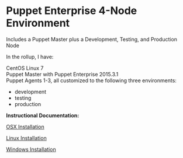 # Puppet Enterprise 4-Node Environment
Includes a Puppet Master plus a Development, Testing, and Production Node

In the rollup, I have:

CentOS Linux 7<br>
Puppet Master with Puppet Enterprise 2015.3.1<br>
Puppet Agents 1-3, all customized to the following three environments:<br>
- development<br>
- testing<br>
- production<br>

**Instructional Documentation:**

[OSX Installation](https://github.com/cvquesty/centos7-pe2015.3/blob/master/doc/README_OSX.md)

[Linux Installation](https://github.com/cvquesty/centos7-pe2015.3/blob/master/doc/README_Linux.md)

[Windows Installation](https://github.com/cvquesty/centos7-pe2015.3/blob/master/doc/README_Winows.md)
